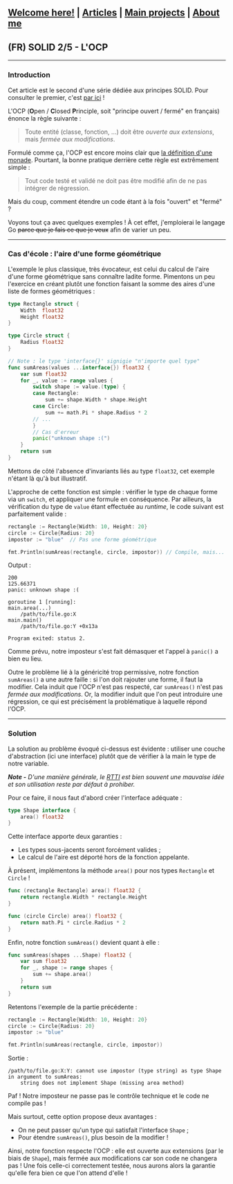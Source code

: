 ## [Welcome here!](https://vpenando.github.io) | [Articles](https://vpenando.github.io/articles.html) | [Main projects](https://vpenando.github.io/projects.html) | [About me](https://vpenando.github.io/about.html)

## (FR) SOLID 2/5 - L'OCP

---

### Introduction

Cet article est le second d'une série dédiée aux principes SOLID. Pour consulter le premier, c'est [par ici](/articles/fr/2021/solid_srp.html) !

L'OCP (**O**pen / **C**losed **P**rinciple, soit "principe ouvert / fermé" en français) énonce la règle suivante :
> Toute entité (classe, fonction, ...) doit être *ouverte aux extensions*, mais *fermée aux modifications*.

Formulé comme ça, l'OCP est encore moins clair que [la définition d'une monade](https://fr.wikipedia.org/wiki/Monade_(informatique)#D%C3%A9finition_formelle). Pourtant, la bonne pratique derrière cette règle est extrêmement simple :
> Tout code testé et validé ne doit pas être modifié afin de ne pas intégrer de régression.

Mais du coup, comment étendre un code étant à la fois "ouvert" et "fermé" ?

Voyons tout ça avec quelques exemples ! À cet effet, j'emploierai le langage Go ~~parce que je fais ce que je veux~~ afin de varier un peu.

---

### Cas d'école : l'aire d'une forme géométrique

L'exemple le plus classique, très évocateur, est celui du calcul de l'aire d'une forme géométrique sans connaître ladite forme.
Pimentons un peu l'exercice en créant plutôt une fonction faisant la somme des aires d'une liste de formes géométriques :
```go
type Rectangle struct {
    Width  float32
    Height float32
}

type Circle struct {
    Radius float32
}

// Note : le type 'interface{}' signigie "n'importe quel type"
func sumAreas(values ...interface{}) float32 {
    var sum float32
    for _, value := range values {
        switch shape := value.(type) {
        case Rectangle:
            sum += shape.Width * shape.Height
        case Circle:
            sum += math.Pi * shape.Radius * 2
        // ...
        }
        // Cas d'erreur
        panic("unknown shape :(")
    }
    return sum
}
```
Mettons de côté l'absence d'invariants liés au type `float32`, cet exemple n'étant là qu'à but illustratif.

L'approche de cette fonction est simple : vérifier le type de chaque forme via un `switch`, et appliquer une formule en conséquence.
Par ailleurs, la vérification du type de `value` étant effectuée au *runtime*, le code suivant est parfaitement valide :
```go
rectangle := Rectangle{Width: 10, Height: 20}
circle := Circle{Radius: 20}
impostor := "blue"  // Pas une forme géométrique

fmt.Println(sumAreas(rectangle, circle, impostor)) // Compile, mais...
```
Output :
```
200
125.66371
panic: unknown shape :(

goroutine 1 [running]:
main.area(...)
	/path/to/file.go:X
main.main()
	/path/to/file.go:Y +0x13a

Program exited: status 2.
```
Comme prévu, notre imposteur s'est fait démasquer et l'appel à `panic()` a bien eu lieu.

Outre le problème lié à la généricité trop permissive, notre fonction `sumAreas()` a une autre faille : si l'on doit rajouter une forme, il faut la modifier.
Cela induit que l'OCP n'est pas respecté, car `sumAreas()` n'est pas *fermée aux modifications*.
Or, la modifier induit que l'on peut introduire une régression, ce qui est précisément la problématique à laquelle répond l'OCP.

--- 

### Solution

La solution au problème évoqué ci-dessus est évidente : utiliser une couche d'abstraction (ici une interface) plutôt que de vérifier à la main le type de notre variable.

***Note -** D'une manière générale, le [RTTI](https://en.wikipedia.org/wiki/Run-time_type_information) est bien souvent une mauvaise idée et son utilisation reste par défaut à prohiber.*

Pour ce faire, il nous faut d'abord créer l'interface adéquate :
```go
type Shape interface {
    area() float32
}
```
Cette interface apporte deux garanties :
- Les types sous-jacents seront forcément valides ;
- Le calcul de l'aire est déporté hors de la fonction appelante.

À présent, implémentons la méthode `area()` pour nos types `Rectangle` et `Circle` !
```go
func (rectangle Rectangle) area() float32 {
    return rectangle.Width * rectangle.Height
}

func (circle Circle) area() float32 {
    return math.Pi * circle.Radius * 2
}
```
Enfin, notre fonction `sumAreas()` devient quant à elle :
```go
func sumAreas(shapes ...Shape) float32 {
    var sum float32
    for _, shape := range shapes {
        sum += shape.area()
    }
    return sum
}
```
Retentons l'exemple de la partie précédente :
```go
rectangle := Rectangle{Width: 10, Height: 20}
circle := Circle{Radius: 20}
impostor := "blue"

fmt.Println(sumAreas(rectangle, circle, impostor))
```
Sortie :
```
/path/to/file.go:X:Y: cannot use impostor (type string) as type Shape in argument to sumAreas:
	string does not implement Shape (missing area method)
```
Paf ! Notre imposteur ne passe pas le contrôle technique et le code ne compile pas !

Mais surtout, cette option propose deux avantages :
- On ne peut passer qu'un type qui satisfait l'interface `Shape` ;
- Pour étendre `sumAreas()`, plus besoin de la modifier !

Ainsi, notre fonction respecte l'OCP : elle est ouverte aux extensions (par le biais de `Shape`), mais fermée aux modifications car son code ne changera pas !
Une fois celle-ci correctement testée, nous aurons alors la garantie qu'elle fera bien ce que l'on attend d'elle !
